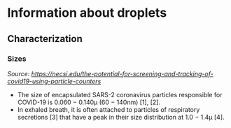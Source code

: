 # Information about droplets

## Characterization

### Sizes

*Source: https://necsi.edu/the-potential-for-screening-and-tracking-of-covid19-using-particle-counters*
* The size of encapsulated SARS-2 coronavirus particles responsible for COVID-19 is 0.060 − 0.140μ (60 − 140nm) [1], [2].
* In exhaled breath, it is often attached to particles of respiratory secretions [3] that have a peak in their size distribution at 1.0 − 1.4μ [4].
